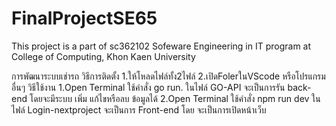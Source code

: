 #  FinalProjectSE65
This project is a part of sc362102 Sofeware Engineering in IT program at College of Computing, Khon Kaen University

การพัฒนาระบบเช่ารถ
วิธีการติดตั้ง
  1.ให้โหลดไฟล์ทั้ง2ไฟล์
  2.เปิดFolerในVScode หรือโปรแกรมอื่นๆ
วิธีใช้งาน
  1.Open Terminal ใช้คำสั่ง go run. ในไฟล์ GO-API จะเป็นการรัน back-end โดยจะมีระบบ เพิ่ม แก้ไขหรือลบ ข้อมูลได้
  2.Open Terminal ใช้คำสั่ง npm run dev ในไฟล์ Login-nextproject จะเป็นการ Front-end โดย จะเป็นการเปิดหน้าเว็บ
